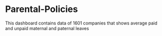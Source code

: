 # Parental-Policies
This dashboard contains data of 1601 companies that shows average paid and unpaid maternal and paternal leaves 
